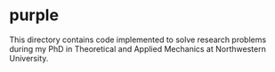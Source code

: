 purple
=====

This directory contains code implemented to solve research problems during my PhD in Theoretical and Applied Mechanics at Northwestern University.
